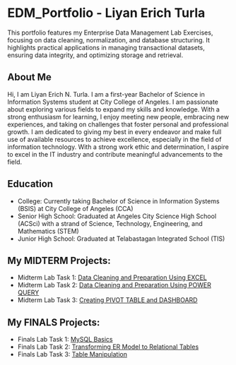 # EDM_Portfolio - Liyan Erich Turla
This portfolio features my Enterprise Data Management Lab Exercises, focusing on data cleaning, normalization, and database structuring. It highlights practical applications in managing transactional datasets, ensuring data integrity, and optimizing storage and retrieval.

## About Me
Hi, I am Liyan Erich N. Turla. I am a first-year Bachelor of Science in Information Systems student at City College of Angeles. I am passionate about exploring various fields to expand my skills and knowledge. With a strong enthusiasm for learning, I enjoy meeting new people, embracing new experiences, and taking on challenges that foster personal and professional growth. I am dedicated to giving my best in every endeavor and make full use of available resources to achieve excellence, especially in the field of information technology. With a strong work ethic and determination, I aspire to excel in the IT industry and contribute meaningful advancements to the field.

## Education
- College: Currently taking Bachelor of Science in Information Systems (BSIS) at City College of Angeles (CCA)
- Senior High School: Graduated at Angeles City Science High School (ACSci) with a strand of Science, Technology, Engineering, and Mathematics (STEM)
- Junior High School: Graduated at Telabastagan Integrated School (TIS)

## My MIDTERM Projects:
- Midterm Lab Task 1: [Data Cleaning and Preparation Using EXCEL](https://lrcht06.github.io/MLT1/)
- Midterm Lab Task 2: [Data Cleaning and Preparation Using POWER QUERY](https://lrcht06.github.io/MLT2/)
- Midterm Lab Task 3: [Creating PIVOT TABLE and DASHBOARD](https://lrcht06.github.io/MLT3/)

## My FINALS Projects:
- Finals Lab Task 1: [MySQL Basics](https://github.com/lrcht06/L.E.Turla_EDM_Portfolio/tree/main/Finals%20Lab%20Task%201)
- Finals Lab Task 2: [Transforming ER Model to Relational Tables](https://lrcht06.github.io/FLT2/)
- Finals Lab Task 3: [Table Manipulation](https://lrcht06.github.io/FLT3/)
